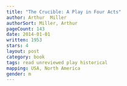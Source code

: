 ```yaml
---
title: "The Crucible: A Play in Four Acts"
author: Arthur  Miller
authorSort: Miller, Arthur
pageCount: 143
date: 2014-01-01
written: 1953
stars: 4
layout: post
category: book
tags: read unreviewed play historical
mapping: USA, North America
gender: m
---
```

